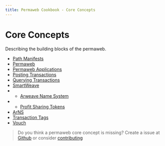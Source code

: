 ```yaml
---
title: Permaweb Cookbook - Core Concepts
---
```


# Core Concepts

Describing the building blocks of the permaweb.

- [Path Manifests](manifests.md)
- [Permaweb](permaweb.md)
- [Permaweb Applications](permawebApplications.md)
- [Posting Transactions](postTransaction.md)
- [Querying Transactions](queryTransations.md)
- [SmartWeave](smartweave.md)
- - [Arweave Name System](arns.md)
- - [Profit Sharing Tokens](psts.md)
- [ArNS](arns.md)
- [Transaction Tags](tags.md)
- [Vouch](vouch.md)

 
> Do you think a permaweb core concept is missing? Create a issue at [Github](https://github.com/twilson63/permaweb-cookbook/issues) or consider [contributing](../getting-started/contributing.md) 

